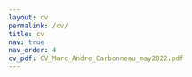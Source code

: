 ```yaml
---
layout: cv
permalink: /cv/
title: cv
nav: true
nav_order: 4
cv_pdf: CV_Marc_Andre_Carbonneau_may2022.pdf
---
```

